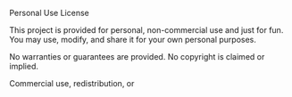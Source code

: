 Personal Use License

This project is provided for personal, non-commercial use and just for fun.
You may use, modify, and share it for your own personal purposes.

No warranties or guarantees are provided.
No copyright is claimed or implied.

Commercial use, redistribution, or